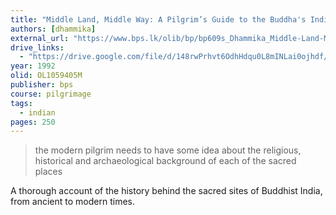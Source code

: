 ```yaml
---
title: "Middle Land, Middle Way: A Pilgrim’s Guide to the Buddha's India"
authors: [dhammika]
external_url: "https://www.bps.lk/olib/bp/bp609s_Dhammika_Middle-Land-Middle-Way.pdf"
drive_links:
  - "https://drive.google.com/file/d/148rwPrhvt6OdhHdqu0L8mINLai0ojhdf/view?usp=drivesdk"
year: 1992
olid: OL1059405M
publisher: bps
course: pilgrimage
tags:
  - indian
pages: 250
---
```


> the modern pilgrim needs to have some idea about the religious, historical and archaeological background of each of the sacred places

A thorough account of the history behind the sacred sites of Buddhist India, from ancient to modern times.
